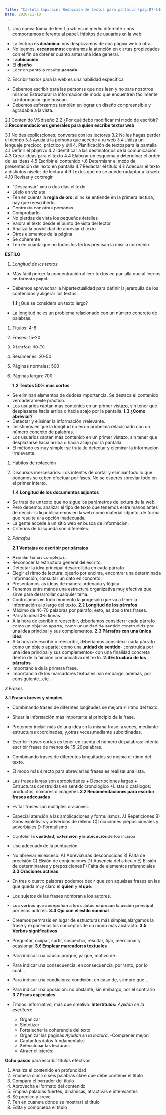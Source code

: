 ```yaml
---
Title: "Carlota Zapirain: Redacción de textos para pantalla (pag.87-144) y eSTILO (PAG.145-214) IVAP (2014)"
Date: 2020-11-10
---
```


1. Una nueva forma de leer
La wb es un medio diferente y nos comportamos diferente al papel.
Hábitos de usuarios en la web:
- La lectura es **dinámica**: nos desplazamos de una página web o otra.
- No leemos, **escaneamos**: centramos la atención en ciertas propiedades con el fin de obtener cuanto antes una idea general.
- La**ubicación**
- El **diseño**   
- Leer en pantalla resulta **pesado**

2. Escribir textos para la web es una habilidad específica
- Debemos escribir para las personas que nos leen y no para nosotros mismos
Estructurar la información de modo que encuentren fácilmente la información que buscan.
- Debemos esforzarnos también en lograr un diseño compresnsible y agradable a la vista. 

2.1 Contenido VS diseño
2.2 ¿Por qué debo modificar mi modo de escribir?
3.**Recomendaciones generales para quien escribe textos web**

3.1 No des explicaciones; conversa con los lectores
3.2 No les hagas perder el tiempo
3.3 Ayuda a la persona que accede a tu web
3.4 Utiliza un lenguaje precioco, práctico y útil 
4. Planificación de textos para la pantalla
4.1 Definir el pbjetivo
4.2 Identificar a los destinatorios de la comunicación 
4.3 Crear ideas para el texto
4.4 Elaborar un esquema y determinar el orden de las ideas
4.5 Escribir el contenido
4.6 Determianr el modo de presentación del texto en pantalla 
4.7 Redactar el título
4.8 Adecuar el texto a distintos niveles de lectura
4.9 Textos que no se pueden adaptar a la web
4.10 Revisar y cororegir 
+ "Descansar" uno o dos días el texto 
+ Léelo en viz alta
+ Ten en cuenta la **regla de oro**: si no se entiende en la primera lectura, hay que reescriberlo.
+ Contrasta con otras personas
+ Comprobarlo
+ No pierdas de vista los pequeños detalles
+ Valora el texto desde el punto de vista del lector
+ Analiza la posibilidad de abreviar el texto
+ Otros elementos de la página
+ Se coherente
+ Ten en cuanta que no todos los textos precisan la misma correción



 **ESTILO**

1. _Longitud de los textos_

+ Más fácil perder la concentración al leer textos en pantalla que al leerlos en formato papel.
+ Debemos aprovechar la hipertextualidad para definir la jerarquila de los contenidos y aligerar los textos.
   
    **1.1** ¿Qué se considera un texto largo?
+ La longitud no es un problema relacionado con un número concreto de palabras.
1. Titulos: 4-8
2. Frases: 15-20
3. Párrafos: 40-70
4. Resúmenes: 30-50
5. Páginas normales: 500
6. Páginas largas: 700

    **1.2 Textos 50% mas cortos**
+ Se eliminan elementos de dudosa importancia.
Se destaca el contenido verdaderamente práctico.
+ Los usuarios captan más contenido en un primer vistazo, sin tener que desplazarse hacia arriba o hacia abajo por la pantalla.
    **1.3 ¿Como abreviar?**
+ Detectar y eliminar la información irrelevante.
+ Insistimos en que la longitud no es un probelma relacionado con un número concreto de palabras.
+ Los usuarios captan más contenido en un primer vistazo, sin tener que desplazarse hacia arriba o hacia abajo por la pantalla. 
+ El método es muy simple: se trata de detectar y eleminar la información irrelevante.
1. Hábitos de redacción
2. Discursos innecesarios: Los intentos de cortar y eliminar todo lo que podamos se deben efectuar por fases. No se esperes abreviar todo en el primer intento. 

    **1.4 Longitud de los documentos adjuntos**
+ Se trata de un texto que no sigue los parámetros de lectura de la web.
+ Pero debemos analizar el tipo de texto que tenemos entre manos antes de decidir si lo publicaremos en la web como material adjunto, de forma que resulte una opción inadecuada. 
+ La gente accede a un sitio web en busca de información.
+ Criterios de búsqueda son diferentes.

2. _Párrafos_

    **2.1 Ventajas de escribir por párrafos**
+ Asimilar temas complejos.
+ Reconocer la estructura general del escrito.
+ Detectar la idea principal desarrollada en cada párrafo. 
+ Elegir el ritmo de lectura: ojearlo por encima, encontrar una determinada información, consultar un dato en concreto. 
+ Presentamos las ideas de manera ordenada y lógica.
+ Tenemos entre manos una estructura organizativa muy efectiva que sirve para desarrollar cualquier tema. 
+ Controlamos en todo momento la progesión que va a tener la información a lo largo del texto.
    **2.2 Longitud de los párrafos**
+ Máximo de 40-70 palabras por párrafo; esto, es,dos o tres frases. 
+ Párrafo ideal 3-5 lineas.
+ A la hora de escribir o reescribir, deberíamos considerar cada párrafo como un objetivo aparte; como un unidad de sentido construdida por una idea principal y sus complementos.
    **2.3 Párrafos con una única idea**
+ A la hora de escribir o reescribir, deberiamos considerar cada párrafo como un objeto aparte; como una **unidad de sentido**- construida por una idea principal y sus complementos- con una finalidad concreta dentro de la función comunicativa del texto.
    **2.4Estructura de los párrafos**
+ Importancia de la primera frase.
+ Importancia de los marcadores textuales: sin embargo, además, por consiguiente...etc. 

_3.Frases_

   **3.1 Frases breves y simples**

+ Combinando frases de diferntes longitudes se mejora el ritmo del texto.
+ Situar la información más importante al principio de la frase. 
+ Pretender incluir más de una idea en la misma frase: a veces, mediante estructuras coordinadas, y,otras veces,mediante subordinadas.
+ Escribir frases cortas es tener en cuenta el número de palabras: intenta escribir frases de menos de 15-20 palabras.
+ Combinando frases de diferentes longuitudes se mejora el rtimo del texto.
+ El modo más directo para abreviar las frases es realizar una lista.
+ Las frases largas son apropiedades
        + Descripciones largas
        + Estructuras construidas en sentido cronológico
        +Listas o catálogos: productos, nombres o imágenes
    **3.2 Recomendaciones para escribir frases adecuadas**

+ Evitar frases con múltiples oraciones. 
+ Especial atención a las amplicaciones y formulismos. 
        A) Repeticiones
        B) Giros expletivos y adverbios de relleno
        C)Locuciones preposicionales y adverbiales
        D) Formulismo
+ Contolar la **cantidad, extensión y la ubicación**de los incisos
+ Uso adecuado de la puntuación. 
+ No abreviar en exceso. 
        A) Abreviaturas desconocidas
        B) Falta de precisión
        C) Elisión de conjunciones
        D) Ausencia del artículo
        E) Elisión de determinantes y preposiciones
        F) Falta de elementos referenciales
    **3.3 Oraciones activas**
+ En tres o cuatro palabras podemos decir que son aquelaas frases en las que queda muy claro el **quien** y el **qué**.
+ Los sujetos de las frases nombran a los autores.
+ Los verbos que aconpañan a los sujetos expresan la acción principal por esos autores.
    **3.4 Ojo con el estilo nominal**
+ Creamos perífrasis en lugar de estructuras más simples;alargamos la frase y exponemos los conceptos de un modo más abstracto.
    **3.5 Verbos significativos**
 + Preguntar, ocupar, surtir, sospechar, resultar, fijar, mencionar y ocasionar.
    **3.6 Emplear marcadores textuales**
+ Para indicar una causa: porque, ya que, motivo de... 
+ Para indicar una consecuencia: en consecuencia, por tanto, por lo cual...
+ Para indicar una condición:a condición, en caso de, siempre que...
+ Para indicar una oposición: no obstante, sin embargo, por el contrario
    **3.7 Frses especiales**
+ Titulos: informativo, más que creativo. 
**Intertítulos:**
_Ayudan en la escritura_:
    - Organizar
    - Sintetizar
    - Fortalecher la coherencia del texto
    - Organizar las páginas
_Ayudan en la lectura_:
    -Comprener mejor:
    - Captar los datos fundamentales 
    - Seleccionar las lecturas:
    - Atraer el interés:

**Ocho pasos** para escribir títulos efectivos 
1. Analiza el contenido en profundidad
2. Enumera cinco o seis palabras clave que debe contener el título
3. Compara el borrador del titulo
4. Aprovecha el formato del contenido
5. Emplea palabras fuertes, dinámicas, atractivas e interesantes
6. Sé precico y breve
7. Ten en cuaneta dónde se mostrará el título
8. Edita y comprueba el título 